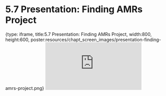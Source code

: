 # 5.7 Presentation: Finding AMRs Project
 
{type: iframe, title:5.7 Presentation: Finding AMRs Project, width:800, height:600, poster:resources/chapt_screen_images/presentation-finding-amrs-project.png}
![](https://vgaysin1.github.io/CURE-MicrobialMysteries-test/presentation-finding-amrs-project.html)
 

 
